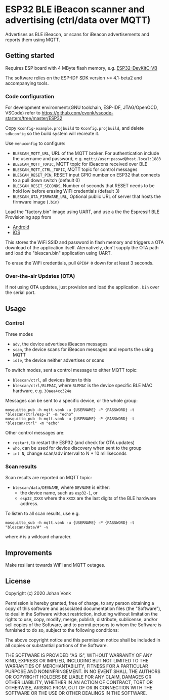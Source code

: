 # ESP32 BLE iBeacon scanner and advertising (ctrl/data over MQTT)

Advertises as BLE iBeacon, or scans for iBeacon advertisements and reports them using MQTT.

## Getting started

Requires ESP board with 4 MByte flash memory, e.g. [ESP32-DevKitC-VB](https://www.espressif.com/en/products/devkits/esp32-devkitc/overview)

The software relies on the ESP-IDF SDK version >= 4.1-beta2 and accompanying tools.

### Code configuration

For development environment:(GNU toolchain, ESP-IDF, JTAG/OpenOCD, VSCode) refer to https://github.com/cvonk/vscode-starters/tree/master/ESP32

Copy `Kconfig-example.projbuild` to `Kconfig.projbuild`, and delete `sdkconfig` so the build system will recreate it.

Use `menuconfig` to configure:
- `BLESCAN_MQTT_URL`, URL of the MQTT broker.  For authentication include the username and password, e.g. `mqtt://user:passwd@host.local:1883`
- `BLESCAN_MQTT_TOPIC`, MQTT topic for iBeacons received over BLE
- `BLESCAN_MQTT_CTRL_TOPIC`, MQTT topic for control messages
- `BLESCAN_RESET_PIN`, RESET input GPIO number on ESP32 that connects to a pull down switch (default 0)
- `BLESCAN_RESET_SECONDS`, Number of seconds that RESET needs to be hold low before erasing WiFi credentials (default 3)
- `BLESCAN_OTA_FIRMWARE_URL`, Optional public URL of server that hosts the firmware image (`.bin`)

Load the "factory.bin" image using UART, and use a the the Espressif BLE Provisioning app from
- [Android](https://play.google.com/store/apps/details?id=com.espressif.provble)
- [iOS](https://apps.apple.com/in/app/esp-ble-provisioning/id1473590141)

This stores the WiFi SSID and password in flash memory and triggers a OTA download of the application itself.  Aternatively, don't supply the OTA path and load the "blescan.bin" application using UART.

To erase the WiFi credentials, pull `GPIO# 0` down for at least 3 seconds.

### Over-the-air Updates (OTA)

If not using OTA updates, just provision and load the application `.bin` over the serial port.

## Usage

### Control

Three modes
  - `adv`, the device advertises iBeacon messages
  - `scan`, the device scans for iBeacon messages and reports the using MQTT
  - `idle`, the device neither advertises or scans

To switch modes, sent a control message to either MQTT topic:
- `blescan/ctrl`, all devices listen to this
- `blescan/ctrl/BLEMAC`, where `BLEMAC` is the device specific BLE MAC hardware, e.g. `30aea4cc324e`

Messages can be sent to a specific device, or the whole group:
```
mosquitto_pub -h mqtt.vonk -u {USERNAME} -P {PASSWORD} -t "blescan/ctrl/esp-1" -m "echo"
mosquitto_pub -h mqtt.vonk -u {USERNAME} -P {PASSWORD} -t "blescan/ctrl" -m "echo"
```

Other control messages are:
- `restart`, to restart the ESP32 (and check for OTA updates)
- `who`, can be used for device discovery when sent to the group
- `int N`, change scan/adv interval to N * 10 milliseconds

### Scan results

Scan results are reported on MQTT topic:
- `blescan/data/DEVNAME`, where `DEVNAME` is either:
   - the device name, such as `esp32-1`, or
   - `esp32_XXXX` where the `XXXX` are the last digits of the BLE hardware address.

To listen to all scan results, use e.g.
```
mosquitto_sub -h mqtt.vonk -u {USERNAME} -P {PASSWORD} -t "blescan/data/#" -v
```
where `#` is a wildcard character.

## Improvements

Make resiliant towards WiFi and MQTT outages.

## License

Copyright (c) 2020 Johan Vonk

Permission is hereby granted, free of charge, to any person obtaining a copy
of this software and associated documentation files (the "Software"), to deal
in the Software without restriction, including without limitation the rights
to use, copy, modify, merge, publish, distribute, sublicense, and/or sell
copies of the Software, and to permit persons to whom the Software is
furnished to do so, subject to the following conditions:

The above copyright notice and this permission notice shall be included in all
copies or substantial portions of the Software.

THE SOFTWARE IS PROVIDED "AS IS", WITHOUT WARRANTY OF ANY KIND,
EXPRESS OR IMPLIED, INCLUDING BUT NOT LIMITED TO THE WARRANTIES OF
MERCHANTABILITY, FITNESS FOR A PARTICULAR PURPOSE AND NONINFRINGEMENT.
IN NO EVENT SHALL THE AUTHORS OR COPYRIGHT HOLDERS BE LIABLE FOR ANY CLAIM,
DAMAGES OR OTHER LIABILITY, WHETHER IN AN ACTION OF CONTRACT, TORT OR
OTHERWISE, ARISING FROM, OUT OF OR IN CONNECTION WITH THE SOFTWARE OR THE USE
OR OTHER DEALINGS IN THE SOFTWARE.
